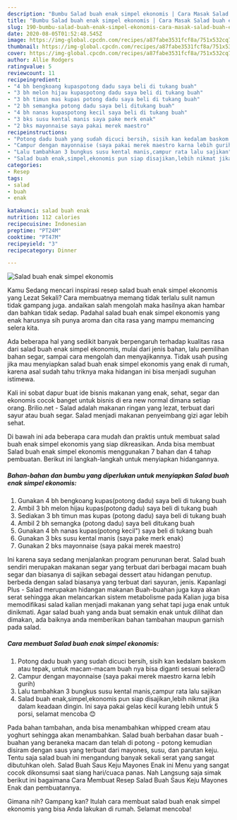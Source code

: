 ```yaml
---
description: "Bumbu Salad buah enak simpel ekonomis | Cara Masak Salad buah enak simpel ekonomis Yang Enak Banget"
title: "Bumbu Salad buah enak simpel ekonomis | Cara Masak Salad buah enak simpel ekonomis Yang Enak Banget"
slug: 190-bumbu-salad-buah-enak-simpel-ekonomis-cara-masak-salad-buah-enak-simpel-ekonomis-yang-enak-banget
date: 2020-08-05T01:52:48.545Z
image: https://img-global.cpcdn.com/recipes/a87fabe3531fcf8a/751x532cq70/salad-buah-enak-simpel-ekonomis-foto-resep-utama.jpg
thumbnail: https://img-global.cpcdn.com/recipes/a87fabe3531fcf8a/751x532cq70/salad-buah-enak-simpel-ekonomis-foto-resep-utama.jpg
cover: https://img-global.cpcdn.com/recipes/a87fabe3531fcf8a/751x532cq70/salad-buah-enak-simpel-ekonomis-foto-resep-utama.jpg
author: Allie Rodgers
ratingvalue: 5
reviewcount: 11
recipeingredient:
- "4 bh bengkoang kupaspotong dadu saya beli di tukang buah"
- "3 bh melon hijau kupaspotong dadu saya beli di tukang buah"
- "3 bh timun mas kupas potong dadu saya beli di tukang buah"
- "2 bh semangka potong dadu saya beli ditukang buah"
- "4 bh nanas kupaspotong kecil saya beli di tukang buah"
- "3 bks susu kental manis saya pake merk enak"
- "2 bks mayonnaise saya pakai merek maestro"
recipeinstructions:
- "Potong dadu buah yang sudah dicuci bersih, sisih kan kedalam baskom atau tepak, untuk macam-macam buah nya bisa diganti sesuai selera😉"
- "Campur dengan mayonnaise (saya pakai merek maestro karna lebih gurih)"
- "Lalu tambahkan 3 bungkus susu kental manis,campur rata lalu sajikan"
- "Salad buah enak,simpel,ekonomis pun siap disajikan,lebih nikmat jika dalam keadaan dingin. Ini saya pakai gelas kecil kurang lebih untuk 5 porsi, selamat mencoba 😊"
categories:
- Resep
tags:
- salad
- buah
- enak

katakunci: salad buah enak 
nutrition: 112 calories
recipecuisine: Indonesian
preptime: "PT24M"
cooktime: "PT47M"
recipeyield: "3"
recipecategory: Dinner

---
```



![Salad buah enak simpel ekonomis](https://img-global.cpcdn.com/recipes/a87fabe3531fcf8a/751x532cq70/salad-buah-enak-simpel-ekonomis-foto-resep-utama.jpg)

Kamu Sedang mencari inspirasi resep salad buah enak simpel ekonomis yang Lezat Sekali? Cara membuatnya memang tidak terlalu sulit namun tidak gampang juga. andaikan salah mengolah maka hasilnya akan hambar dan bahkan tidak sedap. Padahal salad buah enak simpel ekonomis yang enak harusnya sih punya aroma dan cita rasa yang mampu memancing selera kita.

Ada beberapa hal yang sedikit banyak berpengaruh terhadap kualitas rasa dari salad buah enak simpel ekonomis, mulai dari jenis bahan, lalu pemilihan bahan segar, sampai cara mengolah dan menyajikannya. Tidak usah pusing jika mau menyiapkan salad buah enak simpel ekonomis yang enak di rumah, karena asal sudah tahu triknya maka hidangan ini bisa menjadi suguhan istimewa.

Kali ini sobat dapur buat ide bisnis makanan yang enak, sehat, segar dan ekonomis cocok banget untuk bisnis di era new normal dimana setiap orang. Brilio.net - Salad adalah makanan ringan yang lezat, terbuat dari sayur atau buah segar. Salad menjadi makanan penyeimbang gizi agar lebih sehat.


Di bawah ini ada beberapa cara mudah dan praktis untuk membuat salad buah enak simpel ekonomis yang siap dikreasikan. Anda bisa membuat Salad buah enak simpel ekonomis menggunakan 7 bahan dan 4 tahap pembuatan. Berikut ini langkah-langkah untuk menyiapkan hidangannya.

<!--inarticleads1-->

##### Bahan-bahan dan bumbu yang diperlukan untuk menyiapkan Salad buah enak simpel ekonomis:

1. Gunakan 4 bh bengkoang kupas(potong dadu) saya beli di tukang buah
1. Ambil 3 bh melon hijau kupas(potong dadu) saya beli di tukang buah
1. Sediakan 3 bh timun mas kupas (potong dadu) saya beli di tukang buah
1. Ambil 2 bh semangka (potong dadu) saya beli ditukang buah
1. Gunakan 4 bh nanas kupas(potong kecil&#34;) saya beli di tukang buah
1. Gunakan 3 bks susu kental manis (saya pake merk enak)
1. Gunakan 2 bks mayonnaise (saya pakai merek maestro)


Ini karena saya sedang menjalankan program penurunan berat. Salad buah sendiri merupakan makanan segar yang terbuat dari berbagai macam buah segar dan biasanya di sajikan sebagai dessert atau hidangan penutup. berbeda dengan salad biasanya yang terbuat dari sayuran, jenis. Kapanlagi Plus - Salad merupakan hidangan makanan Buah-buahan juga kaya akan serat sehingga akan melancarkan sistem metabolisme pada Kalian juga bisa memodifikasi salad kalian menjadi makanan yang sehat tapi juga enak untuk dinikmati. Agar salad buah yang anda buat semakin enak untuk dilihat dan dimakan, ada baiknya anda memberikan bahan tambahan maupun garnish pada salad. 

<!--inarticleads2-->

##### Cara membuat Salad buah enak simpel ekonomis:

1. Potong dadu buah yang sudah dicuci bersih, sisih kan kedalam baskom atau tepak, untuk macam-macam buah nya bisa diganti sesuai selera😉
1. Campur dengan mayonnaise (saya pakai merek maestro karna lebih gurih)
1. Lalu tambahkan 3 bungkus susu kental manis,campur rata lalu sajikan
1. Salad buah enak,simpel,ekonomis pun siap disajikan,lebih nikmat jika dalam keadaan dingin. Ini saya pakai gelas kecil kurang lebih untuk 5 porsi, selamat mencoba 😊


Pada bahan tambahan, anda bisa menambahkan whipped cream atau yoghurt sehingga akan menambahkan. Salad buah berbahan dasar buah - buahan yang beraneka macam dan telah di potong - potong kemudian disiram dengan saus yang terbuat dari mayones, susu, dan parutan keju. Tentu saja salad buah ini mengandung banyak sekali serat yang sangat dibutuhkan oleh. Salad Buah Saus Keju Mayones Enak ini Menu yang sangat cocok dikonsumsi saat siang hari/cuaca panas. Nah Langsung saja simak berikut ini bagaimana Cara Membuat Resep Salad Buah Saus Keju Mayones Enak dan pembuatannya. 

Gimana nih? Gampang kan? Itulah cara membuat salad buah enak simpel ekonomis yang bisa Anda lakukan di rumah. Selamat mencoba!
